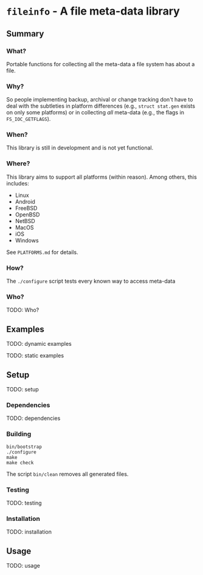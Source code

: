 # `fileinfo` - A file meta-data library

## Summary

### What?

Portable functions for collecting all the meta-data a file system has about a
file.

### Why?

So people implementing backup, archival or change tracking don't have to deal
with the subtleties in platform differences (e.g., `struct stat.gen` exists on
only some platforms) or in collecting *all* meta-data (e.g., the flags in
`FS_IOC_GETFLAGS`).

### When?

This library is still in development and is not yet functional.

### Where?

This library aims to support all platforms (within reason). Among others, this
includes:

- Linux
- Android
- FreeBSD
- OpenBSD
- NetBSD
- MacOS
- iOS
- Windows

See `PLATFORMS.md` for details.

### How?

The `./configure` script tests every known way to access
meta-data

### Who?

TODO: Who?

## Examples

TODO: dynamic examples

TODO: static examples

## Setup

TODO: setup

### Dependencies

TODO: dependencies

### Building

    bin/bootstrap
    ./configure
    make
    make check

The script `bin/clean` removes all generated files.

### Testing

TODO: testing

### Installation

TODO: installation

## Usage

TODO: usage
